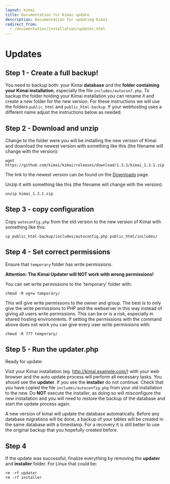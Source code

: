 ```yaml
---
layout: kimai
title: Documentation for Kimai update
description: Documentation for updating Kimai
redirect_from:
  - /documentation/installation/updates.html
---
```

# Updates

## Step 1 - **Create a full backup!** 

You need to backup both: your Kimai **database** and the **folder containing your Kimai installation**, especially the file `includes/autoconf.php`. To backup the folder holding your Kimai installation you can rename it and create a new folder for the new version. For these instructions we will use the folders `public_html` and `public_html-backup`. If your webhosting uses a different name adjust the instructions below as needed.

## Step 2 - Download and unzip
Change to the folder were you will be installing the new version of Kimai and download the newest version with something like this (the filename will change with the version):
```
wget https://github.com/kimai/kimai/releases/download/1.3.1/kimai_1.3.1.zip
```
The link to the newest version can be found on the [Downloads](/download/) page.

Unzip it with something like this (the filename will change with the version):
```
unzip kimai_1.3.1.zip
```
## Step 3 - copy configuration

Copy `autoconfig.php` from the old version to the new version of Kimai with something like this:
```
cp public_html-backup/includes/autoconfig.php public_html/includes/
```

## Step 4 - Set correct permissions

Ensure that `temporary` folder has write permissions.

**Attention: The Kimai Updater will NOT work with wrong permissions!**

You can set write permissions to the 'temporary' folder with:
```
chmod -R og+w temporary/
```
This will give write permissons to the owner and group. The best is to only give the write permissions to PHP and the webserver in this way instead of giving all users write permissions. This can be or is a risk, especially in shared hosting environments.
If setting the permissions with the command above does not work you can give every user write permissions with:
```
chmod -R 777 temporary/
```
## Step 5 - Run the updater.php

Ready for update:

Visit your Kimai installation (eg. http://kimai.example.com/) with your web browser and the auto update process will perform all necessary tasks. You should see the **updater**. If you see the **installer** do not continue. Check that you have copied the file `includes/autoconfig.php` from your old installation to the new. Do **NOT** execute the installer, as doing so will misconfigure the new installation and you will need to restore the backup of the database and start the update process again.

A new version of kimai will update the database automatically. Before any database migrations will be done, a backup of 
your tables will be created in the same database with a timestamp.
For a recovery it is still better to use the original backup that you hopefully created before.

## Step 4

If the update was successful, finalize everything by removing the **updater** and **installer** folder.
For Linux that could be:

```
rm -rf updater
rm -rf installer
```
